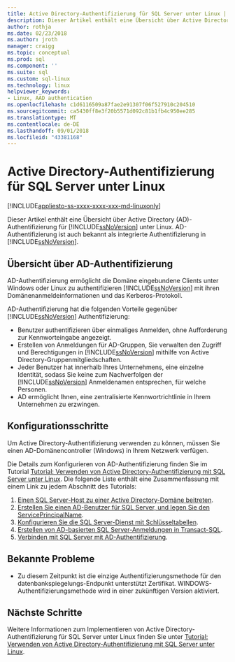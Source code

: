 ```yaml
---
title: Active Directory-Authentifizierung für SQL Server unter Linux | Microsoft-Dokumentation
description: Dieser Artikel enthält eine Übersicht über Active Directory-Authentifizierung für SQL Server unter Linux.
author: rothja
ms.date: 02/23/2018
ms.author: jroth
manager: craigg
ms.topic: conceptual
ms.prod: sql
ms.component: ''
ms.suite: sql
ms.custom: sql-linux
ms.technology: linux
helpviewer_keywords:
- Linux, AAD authentication
ms.openlocfilehash: c1d6116509a87fae2e91307f06f527910c204510
ms.sourcegitcommit: ca5430ff8e3f20b5571d092c81b1fb4c950ee285
ms.translationtype: MT
ms.contentlocale: de-DE
ms.lasthandoff: 09/01/2018
ms.locfileid: "43381168"
---
```

# <a name="active-directory-authentication-for-sql-server-on-linux"></a>Active Directory-Authentifizierung für SQL Server unter Linux

[!INCLUDE[appliesto-ss-xxxx-xxxx-xxx-md-linuxonly](../includes/appliesto-ss-xxxx-xxxx-xxx-md-linuxonly.md)]

Dieser Artikel enthält eine Übersicht über Active Directory (AD)-Authentifizierung für [!INCLUDE[ssNoVersion](../includes/ssnoversion-md.md)] unter Linux. AD-Authentifizierung ist auch bekannt als integrierte Authentifizierung in [!INCLUDE[ssNoVersion](../includes/ssnoversion-md.md)]. 

## <a name="ad-authentication-overview"></a>Übersicht über AD-Authentifizierung

AD-Authentifizierung ermöglicht die Domäne eingebundene Clients unter Windows oder Linux zu authentifizieren [!INCLUDE[ssNoVersion](../includes/ssnoversion-md.md)] mit ihren Domänenanmeldeinformationen und das Kerberos-Protokoll.

AD-Authentifizierung hat die folgenden Vorteile gegenüber [!INCLUDE[ssNoVersion](../includes/ssnoversion-md.md)] Authentifizierung:

- Benutzer authentifizieren über einmaliges Anmelden, ohne Aufforderung zur Kennworteingabe angezeigt.   
- Erstellen von Anmeldungen für AD-Gruppen, Sie verwalten den Zugriff und Berechtigungen in [!INCLUDE[ssNoVersion](../includes/ssnoversion-md.md)] mithilfe von Active Directory-Gruppenmitgliedschaften.  
- Jeder Benutzer hat innerhalb Ihres Unternehmens, eine einzelne Identität, sodass Sie keine zum Nachverfolgen der [!INCLUDE[ssNoVersion](../includes/ssnoversion-md.md)] Anmeldenamen entsprechen, für welche Personen.   
- AD ermöglicht Ihnen, eine zentralisierte Kennwortrichtlinie in Ihrem Unternehmen zu erzwingen.   

## <a name="configuration-steps"></a>Konfigurationsschritte

Um Active Directory-Authentifizierung verwenden zu können, müssen Sie einen AD-Domänencontroller (Windows) in Ihrem Netzwerk verfügen.

Die Details zum Konfigurieren von AD-Authentifizierung finden Sie im Tutorial [Tutorial: Verwenden von Active Directory-Authentifizierung mit SQL Server unter Linux](sql-server-linux-active-directory-authentication.md). Die folgende Liste enthält eine Zusammenfassung mit einem Link zu jedem Abschnitt des Tutorials:

1. [Einen SQL Server-Host zu einer Active Directory-Domäne beitreten](sql-server-linux-active-directory-authentication.md#join).
1. [Erstellen Sie einen AD-Benutzer für SQL Server, und legen Sie den ServicePrincipalName](sql-server-linux-active-directory-authentication.md#createuser).
1. [Konfigurieren Sie die SQL Server-Dienst mit Schlüsseltabellen](sql-server-linux-active-directory-authentication.md#configurekeytab).
1. [Erstellen von AD-basierten SQL Server-Anmeldungen in Transact-SQL](sql-server-linux-active-directory-authentication.md#createsqllogins).
1. [Verbinden mit SQL Server mit AD-Authentifizierung](sql-server-linux-active-directory-authentication.md#connect).

## <a name="known-issues"></a>Bekannte Probleme

- Zu diesem Zeitpunkt ist die einzige Authentifizierungsmethode für den datenbankspiegelungs-Endpunkt unterstützt Zertifikat. WINDOWS-Authentifizierungsmethode wird in einer zukünftigen Version aktiviert.

## <a name="next-steps"></a>Nächste Schritte

Weitere Informationen zum Implementieren von Active Directory-Authentifizierung für SQL Server unter Linux finden Sie unter [Tutorial: Verwenden von Active Directory-Authentifizierung mit SQL Server unter Linux](sql-server-linux-active-directory-authentication.md).